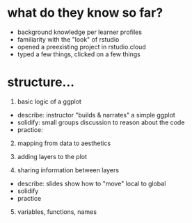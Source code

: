 
# what do they know so far?

- background knowledge per learner profiles
- familiarity with the "look" of rstudio
- opened a preexisting project in rstudio.cloud
- typed a few things, clicked on a few things

# structure...

1. basic logic of a ggplot

- describe: instructor "builds & narrates" a simple ggplot
- solidify: small groups discussion to reason about the code
- practice: 

2. mapping from data to aesthetics

3. adding layers to the plot

4. sharing information between layers

- describe: slides show how to "move" local to global
- solidify
- practice

5. variables, functions, names





